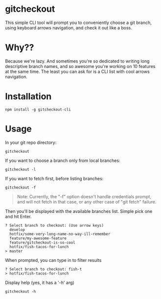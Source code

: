 # gitcheckout
This simple CLI tool will prompt you to conveniently choose a git branch, using keyboard arrows navigation, and check it out like a boss.

# Why??
Because we're lazy.
And sometimes you're so dedicated to writing long descriptive branch names, and so awesome you're working on 10 features at the same time. The least you can ask for is a CLI list with cool arrows navigation.

# Installation
`npm install -g gitcheckout-cli`

# Usage
In your git repo directory:

`gitcheckout`

If you want to choose a branch only from local branches:

`gitcheckout -l`

If you want to fetch first, before listing branches:

`gitcheckout -f`
> Note: Currently, the "-f" option doesn't handle credentials prompt, and will not fetch in that case, or any other case of "git fetch" failure.

Then you'll be displayed with the available branches list. Simple pick one and hit Enter.
```
? Select branch to checkout: (Use arrow keys)
  develop
  hotfix/some-very-long-name-no-way-ill-remember
  feature/my-awesome-feature
  feature/gitcheckout-is-so-cool
  hotfix/fish-tacos-for-lunch
> master
```

When prompted, you can type in to filter results
```
? Select branch to checkout: fish-t
> hotfix/fish-tacos-for-lunch
```

Display help (yes, it has a '-h' arg)

`gitcheckout -h`


